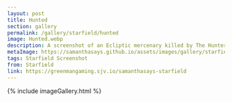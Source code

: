 ```yaml
---
layout: post
title: Hunted
section: gallery
permalink: /gallery/starfield/hunted
image: Hunted.webp
description: A screenshot of an Ecliptic mercenary killed by The Hunter from Starfield, taken by Samantha Says.
metaImage: https://samanthasays.github.io/assets/images/gallery/starfield/Hunted.webp
tags: Starfield Screenshot
from: Starfield
link: https://greenmangaming.sjv.io/samanthasays-starfield
---
```

{% include imageGallery.html %}